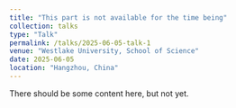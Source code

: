 ```yaml
---
title: "This part is not available for the time being"
collection: talks
type: "Talk"
permalink: /talks/2025-06-05-talk-1
venue: "Westlake University, School of Science"
date: 2025-06-05
location: "Hangzhou, China"
---
```


There should be some content here, but not yet.